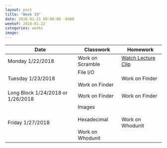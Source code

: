 ```yaml
---
layout: post
title: "Week 19"
date: 2018-01-21 00:00:00 -0400
weekof: 2018-01-22
categories: weeks
image:
---
```


|Date                        |Classwork|Homework|
|----------------------------|---------|--------|
|Monday 1/22/2018            | Work on Scramble | [Watch Lecture Clip](https://edpuzzle.com/assignments/5a6558d8a8727440ccc44bad/watch) |
|Tuesday 1/23/2018           | File I/O <br><br> Work on Finder | Work on Finder |
|Long Block 1/24/2018 or 1/26/2018 | Work on Finder | Work on Finder |
|Friday 1/27/2018            | Images <br><br> Hexadecimal <br><br> Work on Whodunit | Work on Whodunit |
